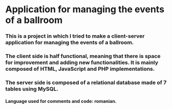 # Application for managing the events of a ballroom
### This is a project in which I tried to make a client-server application for managing the events of a ballroom.
### The client side is half functional, meaning that there is space for improvement and adding new functionalities. It is mainly composed of HTML, JavaScript and PHP implementations.
### The server side is composed of a relational database made of 7 tables using MySQL.
#### Language used for comments and code: romanian.
